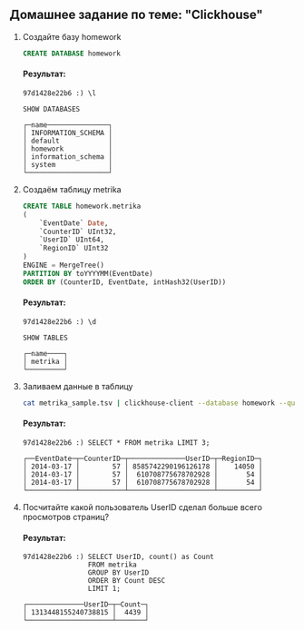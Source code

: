 ## Домашнее задание по теме: "Clickhouse"

1. Создайте базу homework

    ```sql
    CREATE DATABASE homework
    ```

    #### Результат:

    ```
    97d1428e22b6 :) \l

    SHOW DATABASES
    
    ┌─name───────────────┐
    │ INFORMATION_SCHEMA │
    │ default            │
    │ homework           │
    │ information_schema │
    │ system             │
    └────────────────────┘
    ```

2. Создаём таблицу metrika

    ```sql
    CREATE TABLE homework.metrika
    (
        `EventDate` Date,
        `CounterID` UInt32,
        `UserID` UInt64,
        `RegionID` UInt32
    )
    ENGINE = MergeTree()
    PARTITION BY toYYYYMM(EventDate)
    ORDER BY (CounterID, EventDate, intHash32(UserID))
    ```

    #### Результат:

    ```
    97d1428e22b6 :) \d
    
    SHOW TABLES
    
    ┌─name────┐
    │ metrika │
    └─────────┘
    ```

3. Заливаем данные в таблицу

    ```bash
    cat metrika_sample.tsv | clickhouse-client --database homework --query "INSERT INTO metrika FORMAT TSV"
    ```

    #### Результат:

    ```
    97d1428e22b6 :) SELECT * FROM metrika LIMIT 3;
    
    ┌──EventDate─┬─CounterID─┬──────────────UserID─┬─RegionID─┐
    │ 2014-03-17 │        57 │ 8585742290196126178 │    14050 │
    │ 2014-03-17 │        57 │  610708775678702928 │       54 │
    │ 2014-03-17 │        57 │  610708775678702928 │       54 │
    └────────────┴───────────┴─────────────────────┴──────────┘
    ```

4. Посчитайте какой пользователь UserID сделал больше всего просмотров страниц?

    #### Результат:
    ```
    97d1428e22b6 :) SELECT UserID, count() as Count
                    FROM metrika
                    GROUP BY UserID
                    ORDER BY Count DESC
                    LIMIT 1;
    
    ┌──────────────UserID─┬─Count─┐
    │ 1313448155240738815 │  4439 │
    └─────────────────────┴───────┘
    ```
